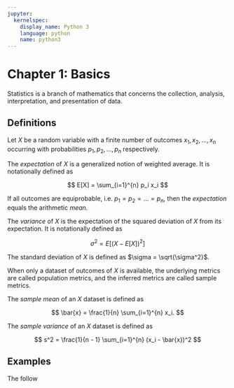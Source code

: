 ```yaml
---
jupyter:
  kernelspec:
    display_name: Python 3
    language: python
    name: python3
---
```


# Chapter 1: Basics

Statistics is a branch of mathematics that concerns the collection, analysis,
interpretation, and presentation of data.

## Definitions

Let $X$ be a random variable with a finite number of outcomes $x_1, x_2, ...,
x_n$ occurring with probabilities $p_1, p_2, ..., p_n$ respectively.

The _expectation_ of $X$ is a generalized notion of weighted average. It is
notationally defined as

$$ E[X] = \sum_{i=1}^{n} p_i x_i $$

If all outcomes are equiprobable, i.e. $p_1 = p_2 = ... = p_n$, then the
_expectation_ equals the arithmetic _mean_.

The _variance_ of $X$ is the expectation of the squared deviation of $X$ from
its expectation. It is notationally defined as

$$ \sigma^2 = E[(X - E[X])^2] $$

The standard deviation of $X$ is defined as $\sigma = \sqrt{\sigma^2}$.

When only a dataset of outcomes of $X$ is available, the underlying metrics are
called population metrics, and the inferred metrics are called sample metrics.

The _sample mean_ of an $X$ dataset is defined as

$$ \bar{x} = \frac{1}{n} \sum_{i=1}^{n} x_i. $$

The _sample variance_ of an $X$ dataset is defined as

$$ s^2 = \frac{1}{n - 1} \sum_{i=1}^{n} (x_i - \bar{x})^2 $$

## Examples

The follow
